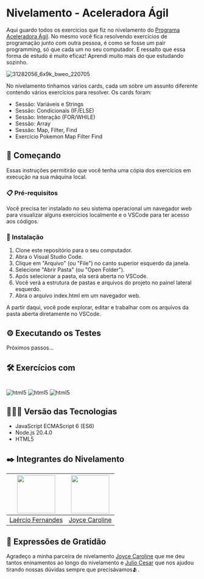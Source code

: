 # Nivelamento - Aceleradora Ágil

Aqui guardo todos os exercícios que fiz no nivelamento do [Programa Aceleradora Ágil](https://www.linkedin.com/school/aceleradora-%C3%A1gil/mycompany/). No mesmo você fica resolvendo exercícios de programação junto com outra pessoa, é como se fosse um pair programming, só que cada um no seu computador. E ressalto que essa forma de estudo é muito eficaz! Aprendi muito mais do que estudando sozinho.

![31282056_6x9k_bweo_220705](https://github.com/fernandesmelo/nivelamento-aceleradora-agil/assets/113717317/26b1acc5-d3a2-4cfa-88e1-b9fe9512bfeb)

No nivelamento tinhamos vários cards, cada um sobre um assunto diferente contendo vários exercícios para resolver. Os cards foram:

* Sessão: Variáveis e Strings
* Sessão: Condicionais (IF/ELSE)
* Sessão: Interação (FOR/WHILE)
* Sessão: Array
* Sessão: Map, Filter, Find
* Exercício Pokemon Map Filter Find

## 🚀 Começando
Essas instruções permitirão que você tenha uma cópia dos exercícios em execução na sua máquina local.

### 📋 Pré-requisitos
Você precisa ter instalado  no seu sistema operacional um navegador web para visualizar alguns exercícios localmente e o VSCode para ter acesso aos códigos. 
### 🔧 Instalação

1. Clone este repositório para o seu computador.
2. Abra o Visual Studio Code.
3. Clique em "Arquivo" (ou "File") no canto superior esquerdo da janela.
4. Selecione "Abrir Pasta" (ou "Open Folder").
5. Após selecionar a pasta, ela será aberta no VSCode.
6. Você verá a estrutura de pastas e arquivos do projeto no painel lateral esquerdo.
7. Abra o arquivo index.html em um navegador web.

A partir daqui, você pode explorar, editar e trabalhar com os arquivos da pasta aberta diretamente no VSCode.

## ⚙️ Executando os Testes
Próximos passos...

## 🛠️ Exercícios com
<div style="display: inline-block"><br/>
  <img align="center" alt="html5" src="https://img.shields.io/badge/JavaScript-323330?style=for-the-badge&logo=javascript&logoColor=F7DF1E" />
  <img align="center" alt="html5" src="https://img.shields.io/badge/Node.js-43853D?style=for-the-badge&logo=node.js&logoColor=white" />
  <img align="center" alt="html5" src="https://img.shields.io/badge/HTML5-E34F26?style=for-the-badge&logo=html5&logoColor=white" /> 
</div><br/>

## 👨🏽‍💻 Versão das Tecnologias
* JavaScript ECMAScript 6 (ES6)
* Node.js 20.4.0
* HTML5

## ✒️ Integrantes do Nivelamento
| <img src="https://github.com/fernandesmelo/carona-solidaria/assets/113717317/9bfaad36-461b-40fb-94c0-e80f575537a2" width="100" height="100" /> | <img src="https://github.com/fernandesmelo/nivelamento-aceleradora-agil/assets/113717317/bfaee705-3eac-43fd-8fce-614dd58e811f" width="100" height="100" /> 
|:-------------------------------------------------------:|:-------------------------------------------------------:|
| [Laércio Fernandes](https://www.linkedin.com/in/laercio-fernandes-desenvolvedor-web-front-end/) | [Joyce Caroline](https://www.linkedin.com/in/joyce-caroline-amorim/) 


## 🎁 Expressões de Gratidão
Agradeço a minha parceira de nivelamento [Joyce Caroline](https://www.linkedin.com/in/joyce-caroline-amorim/) que me deu tantos eninamentos ao longo do nivelamento e [Julio Cesar](https://www.linkedin.com/in/julio-cesar-30757223a/) que nos ajudou tirando nossas dúvidas sempre que precisávamos🫂.

